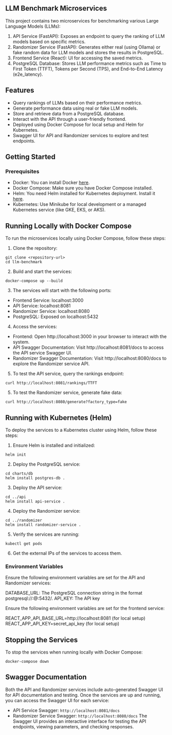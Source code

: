 ## LLM Benchmark Microservices

This project contains two microservices for benchmarking various Large Language Models (LLMs):

1. API Service (FastAPI): Exposes an endpoint to query the ranking of LLM models based on specific metrics.
2. Randomizer Service (FastAPI): Generates either real (using Ollama) or fake random data for LLM models and stores the results in PostgreSQL.
3. Frontend Service (React): UI for accessing the saved metrics.
3. PostgreSQL Database: Stores LLM performance metrics such as Time to First Token (TTFT), Tokens per Second (TPS), and End-to-End Latency (e2e_latency).

## Features
- Query rankings of LLMs based on their performance metrics.
- Generate performance data using real or fake LLM models.
- Store and retrieve data from a PostgreSQL database.
- Interact with the API through a user-friendly frontend.
- Deployed using Docker Compose for local setup and Helm for Kubernetes.
- Swagger UI for API and Randomizer services to explore and test endpoints.

## Getting Started
### Prerequisites
- Docker: You can install Docker [here](https://www.docker.com/products/docker-desktop/).
- Docker Compose: Make sure you have Docker Compose installed.
- Helm: You need Helm installed for Kubernetes deployment. Install it [here](https://helm.sh/docs/intro/install/).
- Kubernetes: Use Minikube for local development or a managed Kubernetes service (like GKE, EKS, or AKS).

## Running Locally with Docker Compose
To run the microservices locally using Docker Compose, follow these steps:

1. Clone the repository:

```
git clone <repository-url>
cd llm-benchmark
```

2. Build and start the services:
```
docker-compose up --build
```
3. The services will start with the following ports:
- Frontend Service: localhost:3000
- API Service: localhost:8081
- Randomizer Service: localhost:8080
- PostgreSQL: Exposed on localhost:5432

4. Access the services:
- Frontend: Open http://localhost:3000 in your browser to interact with the system.
- API Swagger Documentation: Visit http://localhost:8081/docs to access the API service Swagger UI.
- Randomizer Swagger Documentation: Visit http://localhost:8080/docs to explore the Randomizer service API.

5. To test the API service, query the rankings endpoint:
```
curl http://localhost:8081/rankings/TTFT
```
5. To test the Randomizer service, generate fake data:
```
curl http://localhost:8080/generate?factory_type=fake
```
## Running with Kubernetes (Helm)
To deploy the services to a Kubernetes cluster using Helm, follow these steps:

1. Ensure Helm is installed and initialized:
```
helm init
```
2. Deploy the PostgreSQL service:
```
cd charts/db
helm install postgres-db .
```
3. Deploy the API service:
```
cd ../api
helm install api-service .
```
4. Deploy the Randomizer service:
```
cd ../randomizer
helm install randomizer-service .
```
5. Verify the services are running:
```
kubectl get pods
```
6. Get the external IPs of the services to access them.

### Environment Variables
Ensure the following environment variables are set for the API and Randomizer services:

DATABASE_URL: The PostgreSQL connection string in the format postgresql://<user>:<password>@<hostname>:5432/<database>.
API_KEY: The API key

Ensure the following environment variables are set for the frontend service:

REACT_APP_API_BASE_URL=http://localhost:8081 (for local setup)
REACT_APP_API_KEY=secret_api_key (for local setup)

## Stopping the Services
To stop the services when running locally with Docker Compose:
```
docker-compose down
```

## Swagger Documentation
Both the API and Randomizer services include auto-generated Swagger UI for API documentation and testing. Once the services are up and running, you can access the Swagger UI for each service:

- API Service Swagger: `http://localhost:8081/docs`
- Randomizer Service Swagger: `http://localhost:8080/docs`
The Swagger UI provides an interactive interface for testing the API endpoints, viewing parameters, and checking responses.
